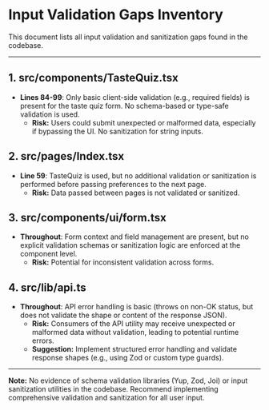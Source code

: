 # Input Validation Gaps Inventory

This document lists all input validation and sanitization gaps found in the codebase.

---

## 1. src/components/TasteQuiz.tsx
- **Lines 84-99**: Only basic client-side validation (e.g., required fields) is present for the taste quiz form. No schema-based or type-safe validation is used.
  - **Risk:** Users could submit unexpected or malformed data, especially if bypassing the UI. No sanitization for string inputs.

## 2. src/pages/Index.tsx
- **Line 59**: TasteQuiz is used, but no additional validation or sanitization is performed before passing preferences to the next page.
  - **Risk:** Data passed between pages is not validated or sanitized.

## 3. src/components/ui/form.tsx
- **Throughout**: Form context and field management are present, but no explicit validation schemas or sanitization logic are enforced at the component level.
  - **Risk:** Potential for inconsistent validation across forms.

## 4. src/lib/api.ts
- **Throughout**: API error handling is basic (throws on non-OK status, but does not validate the shape or content of the response JSON).
  - **Risk:** Consumers of the API utility may receive unexpected or malformed data without validation, leading to potential runtime errors.
  - **Suggestion:** Implement structured error handling and validate response shapes (e.g., using Zod or custom type guards).

---

**Note:** No evidence of schema validation libraries (Yup, Zod, Joi) or input sanitization utilities in the codebase. Recommend implementing comprehensive validation and sanitization for all user input. 